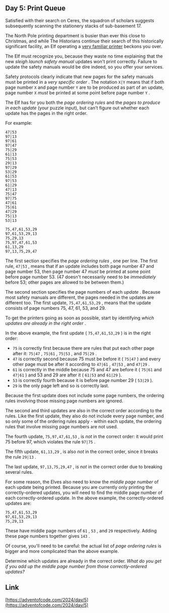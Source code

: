 ## Day 5: Print Queue

Satisfied with their search on Ceres, the squadron of scholars suggests subsequently scanning the stationery stacks of sub-basement 17.

The North Pole printing department is busier than ever this close to Christmas, and while The Historians continue their search of this historically significant facility, an Elf operating a [very familiar printer](/2017/day/1) beckons you over.

The Elf must recognize you, because they waste no time explaining that the new _sleigh launch safety manual_ updates won't print correctly. Failure to update the safety manuals would be dire indeed, so you offer your services.

Safety protocols clearly indicate that new pages for the safety manuals must be printed in a _very specific order_ . The notation `X|Y` means that if both page number `X` and page number `Y` are to be produced as part of an update, page number `X` _must_ be printed at some point before page number `Y` .

The Elf has for you both the _page ordering rules_ and the _pages to produce in each update_ (your puzzle input), but can't figure out whether each update has the pages in the right order.

For example:

```
47|53
97|13
97|61
97|47
75|29
61|13
75|53
29|13
97|29
53|29
61|53
97|53
61|29
47|13
75|47
97|75
47|61
75|61
47|29
75|13
53|13

75,47,61,53,29
97,61,53,29,13
75,29,13
75,97,47,61,53
61,13,29
97,13,75,29,47
```

The first section specifies the _page ordering rules_ , one per line. The first rule, `47|53` , means that if an update includes both page number 47 and page number 53, then page number 47 _must_ be printed at some point before page number 53. (47 doesn't necessarily need to be _immediately_ before 53; other pages are allowed to be between them.)

The second section specifies the page numbers of each _update_ . Because most safety manuals are different, the pages needed in the updates are different too. The first update, `75,47,61,53,29` , means that the update consists of page numbers 75, 47, 61, 53, and 29.

To get the printers going as soon as possible, start by identifying _which updates are already in the right order_ .

In the above example, the first update ( `75,47,61,53,29` ) is in the right order:

- `75` is correctly first because there are rules that put each other page after it: `75|47` , `75|61` , `75|53` , and `75|29` .
- `47` is correctly second because 75 must be before it ( `75|47` ) and every other page must be after it according to `47|61` , `47|53` , and `47|29` .
- `61` is correctly in the middle because 75 and 47 are before it ( `75|61` and `47|61` ) and 53 and 29 are after it ( `61|53` and `61|29` ).
- `53` is correctly fourth because it is before page number 29 ( `53|29` ).
- `29` is the only page left and so is correctly last.

Because the first update does not include some page numbers, the ordering rules involving those missing page numbers are ignored.

The second and third updates are also in the correct order according to the rules. Like the first update, they also do not include every page number, and so only some of the ordering rules apply - within each update, the ordering rules that involve missing page numbers are not used.

The fourth update, `75,97,47,61,53` , is _not_ in the correct order: it would print 75 before 97, which violates the rule `97|75` .

The fifth update, `61,13,29` , is also _not_ in the correct order, since it breaks the rule `29|13` .

The last update, `97,13,75,29,47` , is _not_ in the correct order due to breaking several rules.

For some reason, the Elves also need to know the _middle page number_ of each update being printed. Because you are currently only printing the correctly-ordered updates, you will need to find the middle page number of each correctly-ordered update. In the above example, the correctly-ordered updates are:

```
75,47,61,53,29
97,61,53,29,13
75,29,13
```

These have middle page numbers of `61` , `53` , and `29` respectively. Adding these page numbers together gives `143` .

Of course, you'll need to be careful: the actual list of _page ordering rules_ is bigger and more complicated than the above example.

Determine which updates are already in the correct order. _What do you get if you add up the middle page number from those correctly-ordered updates?_

## Link

[https://adventofcode.com/2024/day/5](https://adventofcode.com/2024/day/5)
